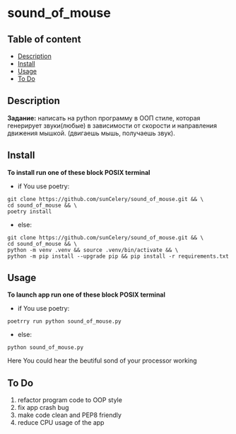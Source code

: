 <h1>sound_of_mouse</h1>

<h2>Table of content</h2>

- [Description](#description)
- [Install](#install)
- [Usage](#usage)
- [To Do](#todo)

## Description ##
**Задание:**
написать на python программу в ООП стиле, которая генерирует звуки(любые) в зависимости от скорости и направления движения мышкой. (двигаешь мышь, получаешь звук).

## Install ##
**To install run one of these block POSIX terminal**

- if You use poetry:
```
git clone https://github.com/sunCelery/sound_of_mouse.git && \
cd sound_of_mouse && \
poetry install
```
- else:
```
git clone https://github.com/sunCelery/sound_of_mouse.git && \
cd sound_of_mouse && \
python -m venv .venv && source .venv/bin/activate && \
python -m pip install --upgrade pip && pip install -r requirements.txt
```

## Usage ##
**To launch app run one of these block POSIX terminal**

- if You use poetry:
```
poetrry run python sound_of_mouse.py
```
- else:
```
python sound_of_mouse.py
```

Here You could hear the beutiful sond of your processor working

## To Do ##
1. refactor program code to OOP style
2. fix app crash bug
3. make code clean and PEP8 friendly
4. reduce CPU usage of the app
